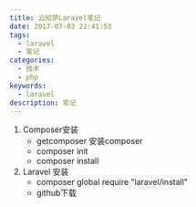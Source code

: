 ```yaml
---
title: 云知梦Laravel笔记
date: 2017-07-03 22:41:53
tags:
  - laravel
  - 笔记
categories:
  - 技术
  - php
keywords:
  - laravel
description: 笔记
---
```


1. Composer安装 
   * getcomposer  安装composer 
   * composer init  
   * composer install
2. Laravel 安装
   * composer global require "laravel/install"
   * github下载